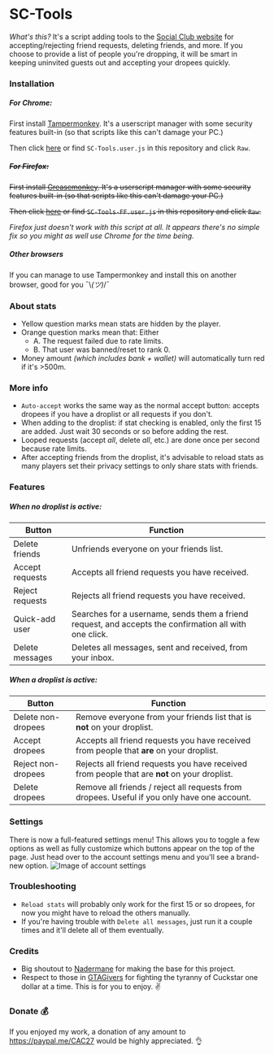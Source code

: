 # SC-Tools

*What's this?* It's a script adding tools to the [Social Club website](https://socialclub.rockstargames.com/) for accepting/rejecting friend requests, deleting friends, and more. If you choose to provide a list of people you're dropping, it will be smart in keeping uninvited guests out and accepting your dropees quickly.

### Installation
##### *For Chrome:*
First install [Tampermonkey](https://tampermonkey.net/?ext=dhdg&browser=chrome). It's a userscript manager with some security features built-in (so that scripts like this can't damage your PC.)

Then click [here](https://github.com/CAC27/SC-Tools/raw/master/SC-Tools.user.js) or find `SC-Tools.user.js` in this repository and click `Raw`.

##### ~~*For Firefox:*~~
~~First install [Greasemonkey](https://addons.mozilla.org/en-US/firefox/addon/greasemonkey/). It's a userscript manager with some security features built-in (so that scripts like this can't damage your PC.)~~

~~Then click [here](https://github.com/CAC27/SC-Tools/raw/master/SC-Tools-FF.user.js) or find `SC-Tools-FF.user.js` in this repository and click `Raw`.~~

*Firefox just doesn't work with this script at all. It appears there's no simple fix so you might as well use Chrome for the time being.*
##### *Other browsers*
If you can manage to use Tampermonkey and install this on another browser, good for you ¯\\_(ツ)_/¯

### About stats
* Yellow question marks mean stats are hidden by the player.
* Orange question marks mean that: Either
  * A. The request failed due to rate limits.
  * B. That user was banned/reset to rank 0.
* Money amount *(which includes bank + wallet)* will automatically turn red if it's >500m.

### More info
* `Auto-accept` works the same way as the normal accept button: accepts dropees if you have a droplist or all requests if you don't.
* When adding to the droplist: if stat checking is enabled, only the first 15 are added. Just wait 30 seconds or so before adding the rest.
* Looped requests (accept *all*, delete *all*, etc.) are done once per second because rate limits.
* After accepting friends from the droplist, it's advisable to reload stats as many players set their privacy settings to only share stats with friends.

### Features
##### When no droplist is active:
Button | Function
-------|---------
Delete friends | Unfriends everyone on your friends list.
Accept requests | Accepts all friend requests you have received.
Reject requests | Rejects all friend requests you have received.
Quick-add user | Searches for a username, sends them a friend request, and accepts the confirmation all with one click.
Delete messages | Deletes all messages, sent and received, from your inbox.

##### When a droplist is active:
Button | Function
-------|---------
Delete non-dropees | Remove everyone from your friends list that is __not__ on your droplist.
Accept dropees | Accepts all friend requests you have received from people that __are__ on your droplist.
Reject non-dropees | Rejects all friend requests you have received from people that are __not__ on your droplist.
Delete dropees | Remove all friends / reject all requests from dropees. Useful if you only have one account.

### Settings
There is now a full-featured settings menu! This allows you to toggle a few options as well as fully customize which buttons appear on the top of the page. Just head over to the account settings menu and you'll see a brand-new option. ![Image of account settings](https://i.imgur.com/mF6yL5S.png)

### Troubleshooting
* `Reload stats` will probably only work for the first 15 or so dropees, for now you might have to reload the others manually.
* If you're having trouble with `Delete all messages`, just run it a couple times and it'll delete all of them eventually.

### Credits
* Big shoutout to [Nadermane](https://github.com/Nadermane) for making the base for this project.
* Respect to those in [GTAGivers](https://discord.gg/gtagivers) for fighting the tyranny of Cuckstar one dollar at a time. This is for you to enjoy. :v:

### Donate :moneybag:
If you enjoyed my work, a donation of any amount to https://paypal.me/CAC27 would be highly appreciated. :ok_hand:
